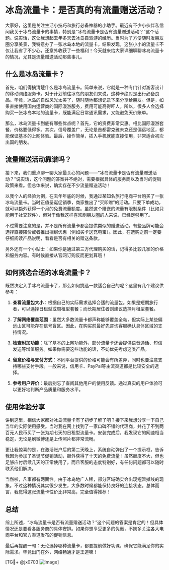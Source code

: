 # 冰岛流量卡：是否真的有流量赠送活动？

大家好，这里是关注生活小技巧和旅行必备神器的小助手。最近有不少小伙伴私信问我关于冰岛流量卡的事情，特别是“冰岛流量卡是否有流量赠送活动？”这个话题。说实话，这让我想起去年冬天去冰岛自驾游的经历。当时为了方便随时发朋友圈分享美景，我特意办了一张冰岛本地的流量卡。结果发现，这张小小的流量卡不仅让我省了不少心，还意外收获了一些福利！今天就来给大家详细聊聊冰岛流量卡的情况，尤其是流量赠送活动那些事儿。

## 什么是冰岛流量卡？

首先，咱们得搞清楚什么是冰岛流量卡。简单来说，它就是一种专门针对游客设计的移动网络服务卡。对于计划前往冰岛的朋友们来说，这种卡绝对是出行必备良品。毕竟，冰岛的自然风光太美了，随时随地都想记录下来分享给朋友。但是，如果直接使用国内运营商的国际漫游服务，费用可能高得吓人。所以，很多人会选择购买一张冰岛本地的流量卡，既能满足日常通讯需求，又能避免天价账单。

那么，冰岛流量卡到底有哪些优点呢？首先，它的资费非常实惠。相比国际漫游套餐，价格要低得多。其次，信号覆盖广，无论是首都雷克雅未克还是偏远地区，都能保证基本的上网体验。最后，操作简单，插入手机就能直接使用，非常适合初次出国的朋友。

## 流量赠送活动靠谱吗？

接下来，我们重点聊一聊大家最关心的问题——“冰岛流量卡是否有流量赠送活动？”说实话，这个问题的答案并不绝对，需要根据具体的服务商以及当时的促销政策来看。但总体来说，确实存在不少流量赠送活动！

以我个人的经验为例，在去年年底的时候，我通过某知名旅行电商平台购买了一张冰岛流量卡。当时正值圣诞促销季，商家推出了“买即赠”的活动。只要下单成功，就可以额外获得一个月的免费流量额度。虽然这个赠送的流量有限制条件（比如只能用于社交软件），但对于像我这样喜欢刷朋友圈的人来说，已经足够用了。

不过需要注意的是，并不是所有流量卡都会提供类似的赠送活动。有些品牌可能会选择直接降价或者推出捆绑优惠（例如买卡送充电宝）。因此，在选购之前一定要仔细阅读产品说明，看看是否有相关的赠送条款。

另外还有一个小贴士：如果你是通过第三方代理购买的话，记得多比较几家的价格和服务内容。有时候直接从官网订购反而更划算哦！

## 如何挑选合适的冰岛流量卡？

既然决定入手冰岛流量卡了，那么如何挑选一款适合自己的呢？这里有几个建议供参考：

1. **查看流量包大小**：根据自己的实际需求选择合适的流量包。如果是短期旅行者，可以选择日租型或周租型套餐；而长期居住者则建议选择月租型套餐。

2. **了解网络覆盖范围**：虽然大多数流量卡都声称能够覆盖全岛，但实际上某些偏远山区可能存在信号盲区。因此，在购买前最好先咨询客服确认具体区域的支持情况。

3. **检查附加功能**：除了基本的上网功能外，部分流量卡还会提供语音通话、短信发送等增值服务。如果你需要这些功能的话，不妨优先考虑这类产品。

4. **留意价格与支付方式**：不同平台提供的价格可能会有所差异，同时也要注意支持哪些支付手段。一般来说，信用卡、PayPal等主流渠道都是比较安全的选择。

5. **参考用户评价**：最后别忘了查阅其他用户的使用反馈。通过真实的用户体验可以更好地判断产品质量和服务水平。

## 使用体验分享

讲到这里，相信大家都对冰岛流量卡有了初步了解了吧？接下来我想分享一下自己当年的实际使用感受。当时我在网上找到了一家口碑不错的代理商，并花了不到两百元人民币买了一张为期七天的日租型流量卡。安装完成后，我发现它的网速相当稳定，无论是刷微博还是上传照片都非常流畅。

更让我惊喜的是，在激活账户后的第二天晚上，系统自动弹出了一个提示框，告诉我因为参加了圣诞节促销活动，额外获得了十天的免费流量！虽然额度不大，但也足够应付后续几天的正常使用了。而且客服的态度特别好，有任何问题都可以随时联系他们解决。

当然啦，凡事都有两面性。由于冰岛地广人稀，部分区域确实会出现短暂掉线的现象。不过这种情况其实很少发生，大多数时候都能保持良好的连接状态。总体而言，我觉得这张流量卡性价比非常高，完全值得推荐！

## 总结

综上所述，“冰岛流量卡是否有流量赠送活动？”这个问题的答案是肯定的！但具体情况还是要看各服务商的具体安排。如果你想享受更多的优惠，不妨多关注各大电商平台和官方渠道发布的促销信息。

最后再提醒一句：无论选择哪种流量卡，都要提前做好功课，确保它能满足你的实际需求。毕竟出门在外，网络畅通才是王道嘛！

[TG💪+ @jx0703 ![Image](https://github.com/user-attachments/assets/dbca1d08-cadb-493c-b0ec-ad6f7a83f270)]